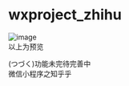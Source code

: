 # wxproject_zhihu
![image](https://github.com/suedar/wxproject_zhihu/raw/master/gif/1.gif)
<br>以上为预览<br>

 (つづく)功能未完待完善中<br>
微信小程序之知乎乎
